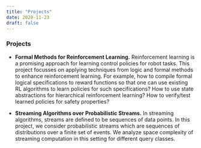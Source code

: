```yaml
---
title: "Projects"
date: 2020-11-23
draft: false
---
```

### Projects

* __Formal Methods for Reinforcement Learning.__
    Reinforcement learning is a promising approach for learning control policies for robot tasks. This project focusses on applying techniques from logic and formal methods to enhance reinforcement learning. For example, how to compile formal logical specifications to reward functions so that one can use existing RL algorithms to learn policies for such specifications? How to use state abstractions for hierarchical reinforcement learning? How to verify/test learned policies for safety properties?

* __Streaming Algorithms over Probabilistic Streams.__
    In streaming algorithms, streams are defined to be sequences of data points. In this project, we consider probabilistic streams which are sequences of distributions over a finite set of events. We analyze space complexity of streaming computation in this setting for different query classes.
